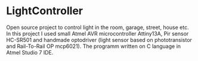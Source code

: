 # LightController
Open source project to control light in the room, garage, street, house etc.
In this project I used small Atmel AVR microcontroller Attiny13A, Pir sensor HC-SR501
and handmade optodriver (light sensor based on phototransistor and Rail-To-Rail OP mcp6021).
The programm written on C language in Atmel Studio 7 IDE.

